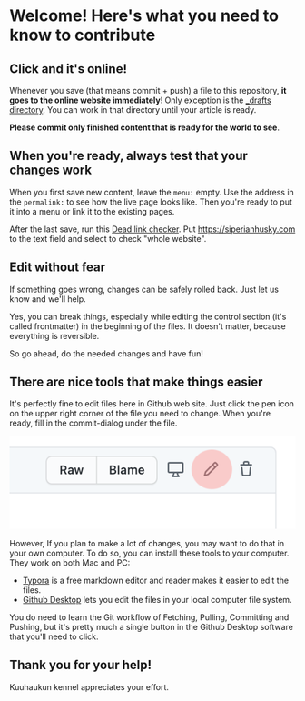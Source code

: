 

# Welcome! Here's what you need to know to contribute



## Click and it's online!

Whenever you save (that means commit + push) a file to this repository, **it goes to the online website immediately**! Only exception is the [_drafts directory](../_drafts). You can work in that directory until your article is ready.

**Please commit only finished content that is ready for the world to see**. 



## When you're ready, always test that your changes work

When you first save new content, leave the `menu:` empty. Use the address in the `permalink:` to see how the live page looks like. Then you're ready to put it into a menu or link it to the existing pages.

After the last save, run this [Dead link checker](https://www.deadlinkchecker.com). Put https://siperianhusky.com to the text field and select to check "whole website".

## Edit without fear

If something goes wrong, changes can be safely rolled back. Just let us know and we'll help.

Yes, you can break things, especially while editing the control section (it's called frontmatter) in the beginning of the files. It doesn't matter, because everything is reversible.

So go ahead, do the needed changes and have fun!


## There are nice tools that make things easier

It's perfectly fine to edit files here in Github web site. Just click the pen icon on the upper right corner of the file you need to change. When you're ready, fill in the commit-dialog under the file.

![pen-icon](ohje-images/pen-icon.png)

However, If you plan to make a lot of changes, you may want to do that in your own computer. To do so, you can install these tools to your computer. They work on both Mac and PC:

- [Typora](https://typora.io/) is a free markdown editor and reader makes it easier to edit the files.
- [Github Desktop](https://desktop.github.com/) lets you edit the files in your local computer file system. 

You do need to learn the Git workflow of Fetching, Pulling, Committing and Pushing, but it's pretty much a single button in the Github Desktop software that you'll need to click.

## Thank you for your help!

Kuuhaukun kennel appreciates your effort.
